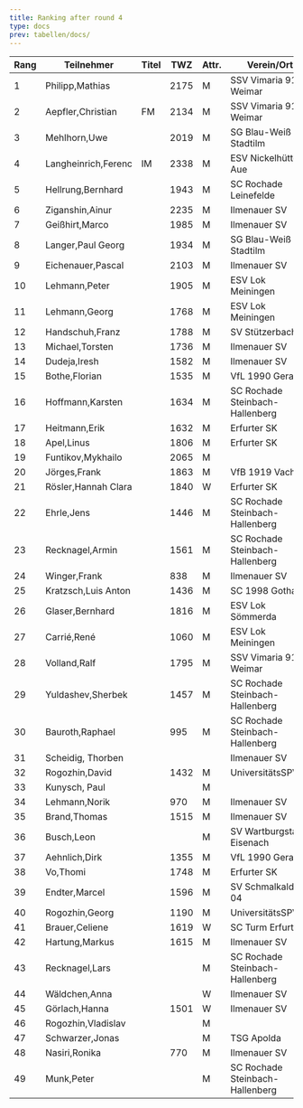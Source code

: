 ```yaml
---
title: Ranking after round 4
type: docs
prev: tabellen/docs/
---
```

| Rang | Teilnehmer            | Titel | TWZ  | Attr. | Verein/Ort                  | Land | S | R | V | Punkte | Buchholz | SoBerg |
|------|-----------------------|-------|------|-------|-----------------------------|------|---|---|---|--------|----------|--------|
| 1    | Philipp,Mathias        |       | 2175 | M     | SSV Vimaria 91 Weimar        | GER  | 4 | 0 | 0 | 4.0    | 10.5     | 10.50  |
| 2    | Aepfler,Christian      | FM    | 2134 | M     | SSV Vimaria 91 Weimar        | GER  | 3 | 1 | 0 | 3.5    | 10.5     | 8.75   |
| 3    | Mehlhorn,Uwe           |       | 2019 | M     | SG Blau-Weiß Stadtilm        | GER  | 3 | 1 | 0 | 3.5    | 10.0     | 8.75   |
| 4    | Langheinrich,Ferenc    | IM    | 2338 | M     | ESV Nickelhütte Aue          | GER  | 3 | 1 | 0 | 3.5    | 10.0     | 8.25   |
| 5    | Hellrung,Bernhard      |       | 1943 | M     | SC Rochade Leinefelde        | GER  | 3 | 1 | 0 | 3.5    | 8.5      | 7.25   |
| 6    | Ziganshin,Ainur        |       | 2235 | M     | Ilmenauer SV                 | RUS  | 3 | 0 | 1 | 3.0    | 11.0     | 7.00   |
| 7    | Geißhirt,Marco         |       | 1985 | M     | Ilmenauer SV                 | GER  | 3 | 0 | 1 | 3.0    | 10.5     | 6.50   |
| 8    | Langer,Paul Georg      |       | 1934 | M     | SG Blau-Weiß Stadtilm        | GER  | 3 | 0 | 1 | 3.0    | 8.5      | 5.00   |
| 9    | Eichenauer,Pascal      |       | 2103 | M     | Ilmenauer SV                 | GER  | 3 | 0 | 1 | 3.0    | 8.0      | 5.00   |
| 10   | Lehmann,Peter          |       | 1905 | M     | ESV Lok Meiningen            | GER  | 3 | 0 | 1 | 3.0    | 7.5      | 4.00   |
| 11   | Lehmann,Georg          |       | 1768 | M     | ESV Lok Meiningen            | GER  | 2 | 1 | 1 | 2.5    | 10.0     | 4.75   |
| 12   | Handschuh,Franz        |       | 1788 | M     | SV Stützerbach               | GER  | 2 | 1 | 1 | 2.5    | 9.5      | 4.75   |
| 13   | Michael,Torsten        |       | 1736 | M     | Ilmenauer SV                 | GER  | 2 | 1 | 1 | 2.5    | 9.5      | 4.25   |
| 14   | Dudeja,Iresh           |       | 1582 | M     | Ilmenauer SV                 | IND  | 2 | 1 | 1 | 2.5    | 9.0      | 4.50   |
| 15   | Bothe,Florian          |       | 1535 | M     | VfL 1990 Gera                | GER  | 2 | 1 | 1 | 2.5    | 8.0      | 2.75   |
| 16   | Hoffmann,Karsten       |       | 1634 | M     | SC Rochade Steinbach-Hallenberg | GER | 2 | 1 | 1 | 2.5    | 6.5      | 2.75   |
| 17   | Heitmann,Erik          |       | 1632 | M     | Erfurter SK                  | GER  | 2 | 1 | 1 | 2.5    | 6.0      | 3.50   |
| 18   | Apel,Linus             |       | 1806 | M     | Erfurter SK                  | GER  | 2 | 0 | 2 | 2.0    | 11.0     | 4.00   |
| 19   | Funtikov,Mykhailo      |       | 2065 | M     |                             | UKR  | 2 | 0 | 2 | 2.0    | 10.5     | 3.50   |
| 20   | Jörges,Frank           |       | 1863 | M     | VfB 1919 Vacha               | GER  | 2 | 0 | 2 | 2.0    | 9.5      | 3.00   |
| 21   | Rösler,Hannah Clara    |       | 1840 | W     | Erfurter SK                  | GER  | 2 | 0 | 2 | 2.0    | 9.0      | 3.00   |
| 22   | Ehrle,Jens             |       | 1446 | M     | SC Rochade Steinbach-Hallenberg | GER | 2 | 0 | 2 | 2.0    | 8.5      | 2.50   |
| 23   | Recknagel,Armin        |       | 1561 | M     | SC Rochade Steinbach-Hallenberg | GER | 2 | 0 | 2 | 2.0    | 8.0      | 3.00   |
| 24   | Winger,Frank           |       | 838  | M     | Ilmenauer SV                 | GER  | 2 | 0 | 2 | 2.0    | 7.5      | 2.50   |
| 25   | Kratzsch,Luis Anton    |       | 1436 | M     | SC 1998 Gotha                | GER  | 1 | 2 | 1 | 2.0    | 7.5      | 2.25   |
| 26   | Glaser,Bernhard        |       | 1816 | M     | ESV Lok Sömmerda             | GER  | 0 | 4 | 0 | 2.0    | 7.0      | 3.50   |
| 27   | Carrié,René            |       | 1060 | M     | ESV Lok Meiningen            | GER  | 2 | 0 | 2 | 2.0    | 6.5      | 2.00   |
| 28   | Volland,Ralf           |       | 1795 | M     | SSV Vimaria 91 Weimar        | GER  | 1 | 2 | 1 | 2.0    | 6.5      | 1.75   |
| 29   | Yuldashev,Sherbek      |       | 1457 | M     | SC Rochade Steinbach-Hallenberg | GER | 1 | 2 | 1 | 2.0    | 6.0      | 2.25   |
| 30   | Bauroth,Raphael        |       | 995  | M     | SC Rochade Steinbach-Hallenberg | GER | 2 | 0 | 2 | 2.0    | 6.0      | 2.00   |
| 31   | Scheidig, Thorben      |       |      |       | Ilmenauer SV                 | GER  | 1 | 1 | 2 | 1.5    | 10.0     | 3.50   |
| 32   | Rogozhin,David         |       | 1432 | M     | UniversitätsSPVER            | GER  | 1 | 1 | 2 | 1.5    | 9.5      | 2.25   |
| 33   | Kunysch, Paul          |       |      | M     |                             | GER  | 1 | 1 | 2 | 1.5    | 7.5      | 2.00   |
| 34   | Lehmann,Norik          |       | 970  | M     | Ilmenauer SV                 | GER  | 1 | 1 | 2 | 1.5    | 7.5      | 1.50   |
| 35   | Brand,Thomas           |       | 1515 | M     | Ilmenauer SV                 | GER  | 1 | 1 | 2 | 1.5    | 7.0      | 0.75   |
| 36   | Busch,Leon             |       |      | M     | SV Wartburgstadt Eisenach    | GER  | 1 | 1 | 2 | 1.5    | 6.5      | 1.50   |
| 37   | Aehnlich,Dirk          |       | 1355 | M     | VfL 1990 Gera                | GER  | 1 | 1 | 2 | 1.5    | 6.5      | 0.75   |
| 38   | Vo,Thomi               |       | 1748 | M     | Erfurter SK                  | GER  | 1 | 1 | 2 | 1.5    | 5.5      | 0.75   |
| 39   | Endter,Marcel          |       | 1596 | M     | SV Schmalkalden 04           | GER  | 1 | 0 | 3 | 1.0    | 8.0      | 1.00   |
| 40   | Rogozhin,Georg         |       | 1190 | M     | UniversitätsSPVER            | GER  | 1 | 0 | 3 | 1.0    | 7.5      | 0.00   |
| 41   | Brauer,Celiene         |       | 1619 | W     | SC Turm Erfurt               | GER  | 0 | 2 | 2 | 1.0    | 6.5      | 1.25   |
| 42   | Hartung,Markus         |       | 1615 | M     | Ilmenauer SV                 | GER  | 1 | 0 | 0 | 1.0    | 6.5      | 0.50   |
| 43   | Recknagel,Lars         |       |      | M     | SC Rochade Steinbach-Hallenberg | GER | 1 | 0 | 3 | 1.0    | 6.5      | 0.00   |
| 44   | Wäldchen,Anna          |       |      | W     | Ilmenauer SV                 | GER  | 1 | 0 | 3 | 1.0    | 4.5      | 0.00   |
| 45   | Görlach,Hanna          |       | 1501 | W     | Ilmenauer SV                 | GER  | 0 | 1 | 2 | 0.5    | 8.0      | 0.75   |
| 46   | Rogozhin,Vladislav     |       |      | M     |                             | GER  | 0 | 1 | 3 | 0.5    | 7.5      | 0.75   |
| 47   | Schwarzer,Jonas        |       |      | M     | TSG Apolda                   | GER  | 0 | 1 | 3 | 0.5    | 6.5      | 0.50   |
| 48   | Nasiri,Ronika          |       | 770  | M     | Ilmenauer SV                 | GER  | 0 | 0 | 4 | 0.0    | 7.0      | 0.00   |
| 49   | Munk,Peter             |       |      | M     | SC Rochade Steinbach-Hallenberg | GER | 0 | 0 | 4 | 0.0    | 5.5      | 0.00   |

